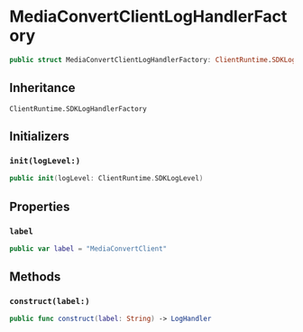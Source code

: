 # MediaConvertClientLogHandlerFactory

``` swift
public struct MediaConvertClientLogHandlerFactory: ClientRuntime.SDKLogHandlerFactory 
```

## Inheritance

`ClientRuntime.SDKLogHandlerFactory`

## Initializers

### `init(logLevel:)`

``` swift
public init(logLevel: ClientRuntime.SDKLogLevel) 
```

## Properties

### `label`

``` swift
public var label = "MediaConvertClient"
```

## Methods

### `construct(label:)`

``` swift
public func construct(label: String) -> LogHandler 
```
